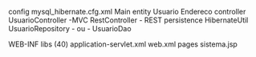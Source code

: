 config 
      mysql_hibernate.cfg.xml
      Main
entity
    Usuario
    Endereco
controller
   UsuarioController -MVC
   RestController  - REST
persistence 
     HibernateUtil
     UsuarioRepository - ou - UsuarioDao


WEB-INF
      libs (40)
      application-servlet.xml
      web.xml
 pages 
    sistema.jsp